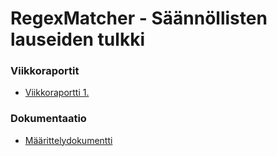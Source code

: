 # RegexMatcher - Säännöllisten lauseiden tulkki
### Viikkoraportit
* [Viikkoraportti 1.](https://github.com/Jeeses313/RegexMatcher/blob/master/Dokumentaatio/Viikkoraportti%201.md)  

### Dokumentaatio
* [Määrittelydokumentti](https://github.com/Jeeses313/RegexMatcher/blob/master/Dokumentaatio/maarittelydokumentti.md)
